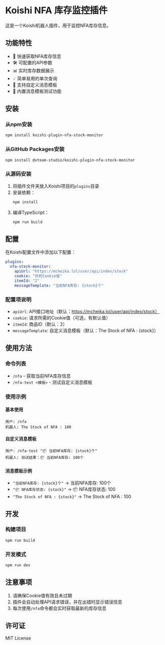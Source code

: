 # Koishi NFA 库存监控插件

这是一个Koishi机器人插件，用于监控NFA库存信息。

## 功能特性

- 🚀 快速获取NFA库存信息
- 🛠️ 可配置的API参数
- 📊 实时库存数据展示
- 💡 简单易用的单次查询
- 🎨 支持自定义消息模板
- 🧪 内置消息模板测试功能

## 安装

### 从npm安装
```bash
npm install koishi-plugin-nfa-stock-monitor
```

### 从GitHub Packages安装
```bash
npm install @vteam-studio/koishi-plugin-nfa-stock-monitor
```

### 从源码安装
1. 将插件文件夹放入Koishi项目的`plugins`目录
2. 安装依赖：
   ```bash
   npm install
   ```
3. 编译TypeScript：
   ```bash
   npm run build
   ```

## 配置

在Koishi配置文件中添加以下配置：

```yaml
plugins:
  nfa-stock-monitor:
    apiUrl: "https://mcheika.lol/user/api/index/stock"
    cookie: "你的Cookie值"
    itemId: "2"
    messageTemplate: "当前NFA库存: {stock}个"
```

### 配置项说明

- `apiUrl`: API接口地址（默认：https://mcheika.lol/user/api/index/stock）
- `cookie`: 请求所需的Cookie值（可选，有默认值）
- `itemId`: 商品ID（默认：2）
- `messageTemplate`: 自定义消息模板（默认：The Stock of NFA : {stock}）

## 使用方法

### 命令列表

- `/nfa` - 获取当前NFA库存信息
- `/nfa-test <模板>` - 测试自定义消息模板

### 使用示例

#### 基本使用
```
用户: /nfa
机器人: The Stock of NFA : 100
```

#### 自定义消息模板
```
用户: /nfa-test "📦 当前NFA库存: {stock}个"
机器人: 测试结果：📦 当前NFA库存: 100个
```

#### 消息模板示例
- `"当前NFA库存: {stock}个"` → 当前NFA库存: 100个
- `"📦 NFA库存状态: {stock}"` → 📦 NFA库存状态: 100
- `"The Stock of NFA : {stock}"` → The Stock of NFA : 100

## 开发

### 构建项目

```bash
npm run build
```

### 开发模式

```bash
npm run dev
```

## 注意事项

1. 请确保Cookie值有效且未过期
2. 插件会自动处理API请求错误，并在出错时显示错误信息
3. 每次使用`/nfa`命令都会实时获取最新的库存信息

## 许可证

MIT License

